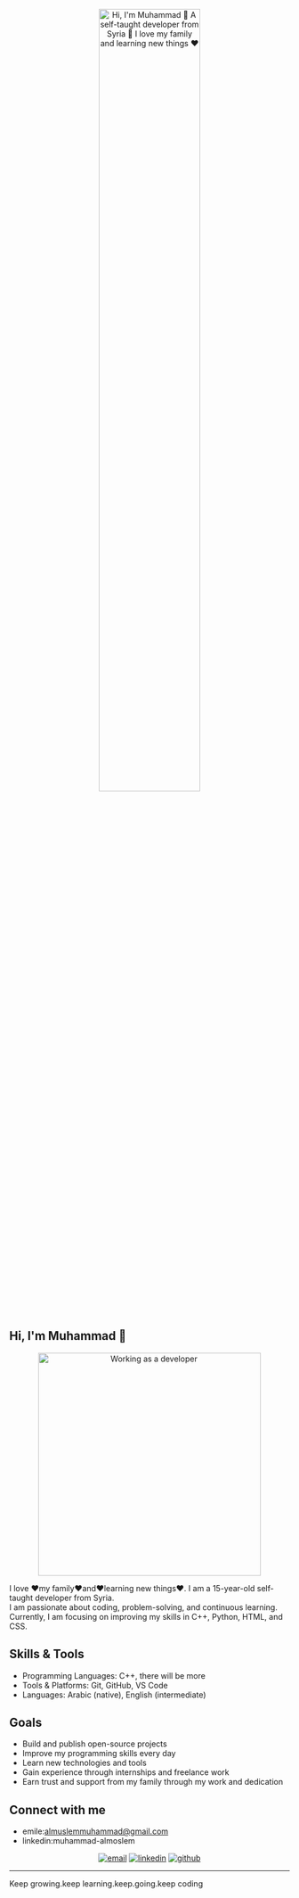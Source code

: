 <p align="center">
  <img src="https://github.com/muhammadmuslem/muhammadmuslem/raw/main/assets/github.gif" alt="Hi, I'm Muhammad 👋 A self-taught developer from Syria 🚀 I love my family and learning new things ❤️" width="60%" />
</p>

## Hi, I'm Muhammad 👋
<p align="center">
  <img src="https://media.giphy.com/media/qgQUggAC3Pfv687qPC/giphy.gif" width="400" alt="Working as a developer"/>

I love ❤️my family❤️and❤️learning new things❤️.
I am a 15-year-old self-taught developer from Syria.  
I am passionate about coding, problem-solving, and continuous learning.  
Currently, I am focusing on improving my skills in C++, Python, HTML, and CSS.  

## Skills & Tools

- Programming Languages: C++, there will be more
- Tools & Platforms: Git, GitHub, VS Code  
- Languages: Arabic (native), English (intermediate)  

## Goals

- Build and publish open-source projects  
- Improve my programming skills every day  
- Learn new technologies and tools  
- Gain experience through internships and freelance work  
- Earn trust and support from my family through my work and dedication  

## Connect with me
- emile:almuslemmuhammad@gmail.com
- linkedin:muhammad-almoslem
<p align="center">
  <a href="mailto:almuslemmuhammad@gmail.com"><img src="https://img.icons8.com/color/48/000000/gmail.png" alt="email" /></a>
  <a href="https://www.linkedin.com/in/[YOUR_LINKEDIN](https://www.linkedin.com/in/muhammad-almoslem-12a208377/)"><img src="https://img.icons8.com/color/48/000000/linkedin.png" alt="linkedin" /></a>
  <a href="https://github.com/muhammadmuslem"><img src="https://img.icons8.com/material-sharp/48/000000/github.png" alt="github" /></a>
</p>

---


</p> Keep growing.</strong>keep learning.keep.going.keep coding</p>
